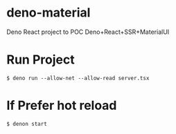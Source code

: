 # deno-material
Deno React project to POC Deno+React+SSR+MaterialUI

# Run Project

```
$ deno run --allow-net --allow-read server.tsx
```

# If Prefer hot reload

```
$ denon start
```